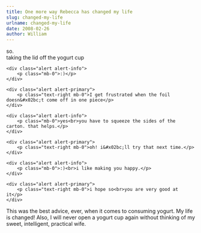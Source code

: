 ```yaml
---
title: One more way Rebecca has changed my life
slug: changed-my-life
urlname: changed-my-life
date: 2008-02-26
author: William
---
```

<div class="mx-5">
	<div class="alert alert-primary">
		<p class="text-right mb-0">so.<br>taking the lid off the yogurt cup</p>
	</div>

	<div class="alert alert-info">
		<p class="mb-0">:)</p>
	</div>

	<div class="alert alert-primary">
		<p class="text-right mb-0">I get frustrated when the foil doesn&#x02bc;t come off in one piece</p>
	</div>

	<div class="alert alert-info">
		<p class="mb-0">yes<br>you have to squeeze the sides of the carton. that helps.</p>
	</div>

	<div class="alert alert-primary">
		<p class="text-right mb-0">oh! i&#x02bc;ll try that next time.</p>
	</div>

	<div class="alert alert-info">
		<p class="mb-0">:)<br>i like making you happy.</p>
	</div>

	<div class="alert alert-primary">
		<p class="text-right mb-0">i hope so<br>you are very good at it</p>
	</div>
</div>

This was the best advice, ever, when it comes to consuming yogurt. My life is
changed! Also, I will never open a yogurt cup again without thinking of my
sweet, intelligent, practical wife.
